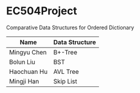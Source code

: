 # EC504Project

Comparative Data Structures for Ordered Dictionary

| Name | Data Structure |
| -------- | -------- |
| Mingyu Chen |B+-Tree |
| Bolun Liu |BST  |
| Haochuan Hu | AVL Tree  |
| Mingji Han | Skip List |
